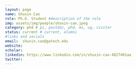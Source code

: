 ```yaml
---
layout: page
name: Shuxin Cao
role: Ph.D. Student #description of the role
img: assets/img/people/shuxin-cao.jpeg
category: phd # pi, postdoc, phd, ms, ug, visitor
status: current # current, alumni
#links and socials
email:  shuxin.cao@gatech.edu
website: 
scholar: 
linkedin: https://www.linkedin.com/in/shuxin-cao-4827401aa
twitter: 
---
```

